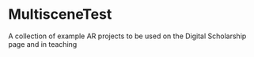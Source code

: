 # MultisceneTest

A collection of example AR projects to be used on the Digital Scholarship page and in teaching 
